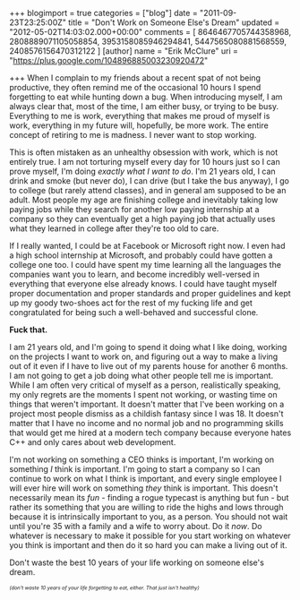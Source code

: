+++
blogimport = true
categories = ["blog"]
date = "2011-09-23T23:25:00Z"
title = "Don't Work on Someone Else's Dream"
updated = "2012-05-02T14:03:02.000+00:00"
comments = [ 8646467705744358968, 2808889071105058854, 3953158085946294841, 5447565080881568559, 2408576156470312122 ]
[author]
name = "Erik McClure"
uri = "https://plus.google.com/104896885003230920472"

+++
When I complain to my friends about a recent spat of not being productive, they often remind me of the occasional 10 hours I spend forgetting to eat while hunting down a bug. When introducing myself, I am always clear that, most of the time, I am either busy, or trying to be busy. Everything to me is work, everything that makes me proud of myself is work, everything in my future will, hopefully, be more work. The entire concept of retiring to me is madness. I never want to stop working.

This is often mistaken as an unhealthy obsession with work, which is not entirely true. I am not torturing myself every day for 10 hours just so I can prove myself, I'm doing *exactly what I want to do*. I'm 21 years old, I can drink and smoke (but never do), I can drive (but I take the bus anyway), I go to college (but rarely attend classes), and in general am supposed to be an adult. Most people my age are finishing college and inevitably taking low paying jobs while they search for another low paying internship at a company so they can eventually get a high paying job that actually uses what they learned in college after they're too old to care.

If I really wanted, I could be at Facebook or Microsoft right now. I even had a high school internship at Microsoft, and probably could have gotten a college one too. I could have spent my time learning all the languages the companies want you to learn, and become incredibly well-versed in everything that everyone else already knows. I could have taught myself proper documentation and proper standards and proper guidelines and kept up my goody two-shoes act for the rest of my fucking life and get congratulated for being such a well-behaved and successful clone.

**Fuck that.**

I am 21 years old, and I'm going to spend it doing what I like doing, working on the projects I want to work on, and figuring out a way to make a living out of it even if I have to live out of my parents house for another 6 months. I am not going to get a job doing what other people tell me is important. While I am often very critical of myself as a person, realistically speaking, my only regrets are the moments I spent not working, or wasting time on things that weren't important. It doesn't matter that I've been working on a project most people dismiss as a childish fantasy since I was 18. It doesn't matter that I have no income and no normal job and no programming skills that would get me hired at a modern tech company because everyone hates C++ and only cares about web development.

I'm not working on something a CEO thinks is important, I'm working on something *I* think is important. I'm going to start a company so I can continue to work on what I think is important, and every single employee I will ever hire will work on something *they* think is important. This doesn't necessarily mean its *fun* - finding a rogue typecast is anything but fun - but rather its something that you are willing to ride the highs and lows through because it is intrinsically important to you, as a person. You should not wait until you're 35 with a family and a wife to worry about. Do it *now*. Do whatever is necessary to make it possible for you start working on whatever you think is important and then do it so hard you can make a living out of it.

Don't waste the best 10 years of your life working on someone else's dream.

*<span class="Apple-style-span" style="font-size: xx-small;">(don't waste 10 years of your life forgetting to eat, either. That just isn't healthy)</span>*
